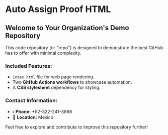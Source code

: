 # Auto Assign Proof HTML

## Welcome to Your Organization's Demo Repository

This code repository (or "repo") is designed to demonstrate the best GitHub has to offer with minimal complexity.

### Included Features:
- `index.html` file for web page rendering.
- Two **GitHub Actions workflows** to showcase automation.
- A **CSS stylesheet** dependency for styling.

### Contact Information:
- 📞 **Phone:** +52-322-241-3898
- 📍 **Location:** Mexico

Feel free to explore and contribute to improve this repository further!
